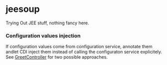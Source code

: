 # jeesoup

Trying Out JEE stuff, nothing fancy here.

### Configuration values injection 

If configuration values come from configuration service, annotate them andlet CDI inject them instead of calling the configuraton service explicitely. See [GreetController](https://github.com/kolov/jeesoup/blob/master/src/main/java/com/akolov/jeesoup/controller/GreetController.java) for two possible approaches.
